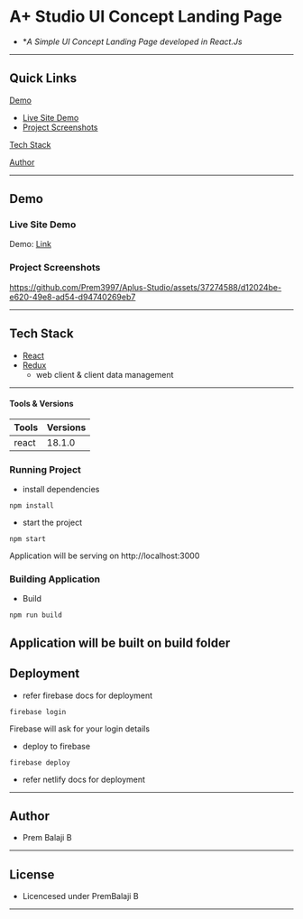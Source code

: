 # A+ Studio UI Concept Landing Page

- **A Simple UI Concept Landing Page developed in React.Js*

---

## Quick Links

[Demo](#demo)

- [Live Site Demo](#live-site-demo)
- [Project Screenshots](#project-screenshots)

[Tech Stack](#tech-stack)

[Author](#author)

---

## Demo

### Live Site Demo

Demo: [Link]([https://whatduck-784ed.web.app/](https://aplusstudio.netlify.app/))

### Project Screenshots

https://github.com/Prem3997/Aplus-Studio/assets/37274588/d12024be-e620-49e8-ad54-d94740269eb7


---

## Tech Stack

- [React](https://github.com/facebook/react) 
- [Redux](https://github.com/reduxjs/redux)
  - web client & client data management

---

#### Tools & Versions

| Tools             | Versions |
| ------------------| -------- |
| react             | 18.1.0    |

### Running Project

- install dependencies

```terminal
npm install
```
- start the project

```terminal
npm start
```
Application will be serving on http://localhost:3000


### Building Application

- Build

```terminal
npm run build
```
Application will be built on build folder
---

## Deployment

- refer firebase docs for deployment

```terminal
firebase login
```
Firebase will ask for your login details

- deploy to firebase

```terminal
firebase deploy
```

- refer netlify docs for deployment

---

## Author

- Prem Balaji B

---

## License

- Licencesed under PremBalaji B

---

